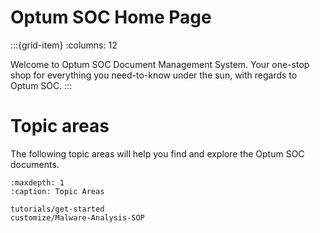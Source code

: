 # Optum SOC Home Page

:::{grid-item}
:columns: 12

Welcome to Optum SOC Document Management System. Your one-stop shop for everything you need-to-know under the sun, with regards to Optum SOC.
:::

# Topic areas

The following topic areas will help you find and explore the Optum SOC documents.

```{toctree}
:maxdepth: 1
:caption: Topic Areas

tutorials/get-started
customize/Malware-Analysis-SOP
```
